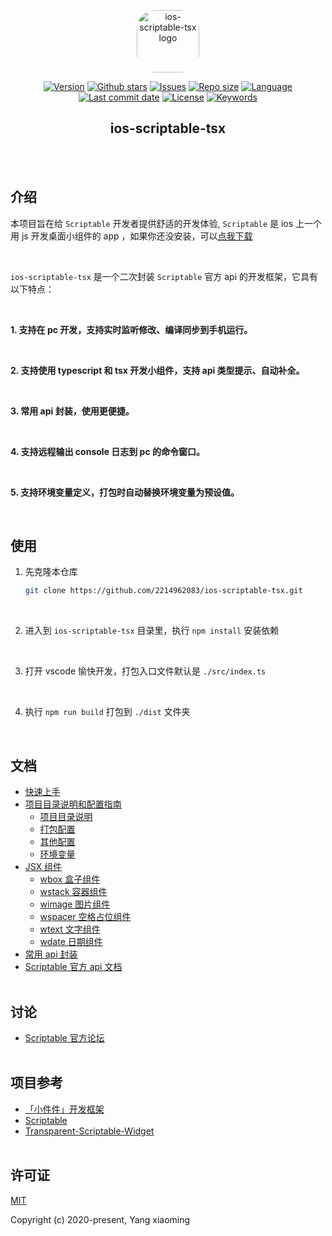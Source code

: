 <p align="center"><a href="https://github.com/2214962083/ios-scriptable-tsx" target="_blank" rel="noopener noreferrer"><img width="100" src="https://scriptable.app/assets/appicon.png" alt="ios-scriptable-tsx logo" style="border-radius: 30px;"></a></p>

<p align="center">
  <!-- package.json 版本 -->
  <a href="https://github.com/2214962083/ios-scriptable-tsx"><img src="https://img.shields.io/github/package-json/v/2214962083/ios-scriptable-tsx" alt="Version"></a>
  <!-- star数量 -->
  <a href="https://github.com/2214962083/ios-scriptable-tsx"><img src="https://img.shields.io/github/stars/2214962083/ios-scriptable-tsx" alt="Github stars"></a>
  <!-- issues -->
  <a href="https://github.com/2214962083/ios-scriptable-tsx/issues"><img src="https://img.shields.io/github/issues/2214962083/ios-scriptable-tsx" alt="Issues"></a>
  <!-- 仓库大小 -->
  <a href="https://github.com/2214962083/ios-scriptable-tsx"><img src="https://img.shields.io/github/repo-size/2214962083/ios-scriptable-tsx" alt="Repo size"></a>
  <!-- 语言 -->
  <a href="https://github.com/2214962083/ios-scriptable-tsx"><img src="https://img.shields.io/github/languages/top/2214962083/ios-scriptable-tsx" alt="Language"></a>
  <!-- 最后一次提交时间 -->
  <a href="https://github.com/2214962083/ios-scriptable-tsx"><img src="https://img.shields.io/github/last-commit/2214962083/ios-scriptable-tsx" alt="Last commit date"></a>
  <!-- 证书 -->
  <a href="https://github.com/2214962083/ios-scriptable-tsx/blob/dev/LICENSE"><img src="https://img.shields.io/github/license/2214962083/ios-scriptable-tsx" alt="License"></a>
  <!-- package.json 关键词 -->
  <a href="https://github.com/2214962083/ios-scriptable-tsx"><img src="https://img.shields.io/github/package-json/keywords/2214962083/ios-scriptable-tsx" alt="Keywords"></a>
</p>
<h2 align="center">ios-scriptable-tsx</h2>

<br/><br/>

## 介绍

本项目旨在给 `Scriptable` 开发者提供舒适的开发体验,  `Scriptable` 是 ios 上一个用 js 开发桌面小组件的 app ，如果你还没安装，可以[点我下载](https://apps.apple.com/us/app/scriptable/id1405459188)

<br/>

`ios-scriptable-tsx` 是一个二次封装 `Scriptable` 官方 api 的开发框架，它具有以下特点：

<br/>

**1. 支持在 pc 开发，支持实时监听修改、编译同步到手机运行。**

<br/>

**2. 支持使用 typescript 和 tsx 开发小组件，支持 api 类型提示、自动补全。**
   
<br/>

**3. 常用 api 封装，使用更便捷。**

<br/>

**4. 支持远程输出 console 日志到 pc 的命令窗口。**

<br/>

**5. 支持环境变量定义，打包时自动替换环境变量为预设值。**

<br/>

## 使用

1. 先克隆本仓库

    ```bash
    git clone https://github.com/2214962083/ios-scriptable-tsx.git
    ```

<br/>

2. 进入到 `ios-scriptable-tsx` 目录里，执行 `npm install` 安装依赖
   
<br/>

3. 打开 vscode 愉快开发，打包入口文件默认是 `./src/index.ts`
   
<br/>

4. 执行 `npm run build` 打包到 `./dist` 文件夹

<br/>

## 文档
- [快速上手](./docs/quick-start.md)
- [项目目录说明和配置指南](./docs/config.md#config-introduction)
  - [项目目录说明](./docs/config.md#project-dir-introduction)
  - [打包配置](./docs/config.md#scriptable-config)
  - [其他配置](./docs/config.md#others-config)
  - [环境变量](./docs/config.md#env-config)
- [JSX 组件](./docs/widget-element.md#jsx-element)
  - [wbox 盒子组件](./docs/widget-element.md#wbox)
  - [wstack 容器组件](./docs/widget-element.md#wstack)
  - [wimage 图片组件](./docs/widget-element.md#wimage)
  - [wspacer 空格占位组件](./docs/widget-element.md#wspacer)
  - [wtext 文字组件](./docs/widget-element.md#wtext)
  - [wdate 日期组件](./docs/widget-element.md#wdate)
- [常用 api 封装](https://github.com/2214962083/ios-scriptable-tsx/blob/master/src/lib/help.ts)
- [Scriptable 官方 api 文档](https://docs.scriptable.app/)<br/><br/>

## 讨论

- [Scriptable 官方论坛](https://talk.automators.fm/c/scriptable/13)<br/><br/>

## 项目参考

- [「小件件」开发框架](https://github.com/im3x/Scriptables)
- [Scriptable](https://github.com/dompling/Scriptable)
- [Transparent-Scriptable-Widget](https://github.com/mzeryck/Transparent-Scriptable-Widget)<br/><br/>

## 许可证

[MIT](https://opensource.org/licenses/MIT)

Copyright (c) 2020-present, Yang xiaoming
